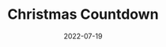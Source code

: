 ---
title: Christmas Countdown
id: christmas-countdown
live: /christmas-countdown
source: https://codepen.io/ZacharyCrespin/pen/vYRORdP
sourceType: codepen
tech:
  - JavaScript
date: 2022-07-19
---